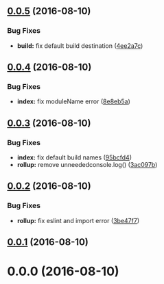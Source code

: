 <a name="0.0.5"></a>
## [0.0.5](https://github.com/TylorS/bubbleup-plugin-build-rollup/compare/v0.0.4...v0.0.5) (2016-08-10)


### Bug Fixes

* **build:** fix default build destination ([4ee2a7c](https://github.com/TylorS/bubbleup-plugin-build-rollup/commit/4ee2a7c))



<a name="0.0.4"></a>
## [0.0.4](https://github.com/TylorS/bubbleup-plugin-build-rollup/compare/v0.0.3...v0.0.4) (2016-08-10)


### Bug Fixes

* **index:** fix moduleName error ([8e8eb5a](https://github.com/TylorS/bubbleup-plugin-build-rollup/commit/8e8eb5a))



<a name="0.0.3"></a>
## [0.0.3](https://github.com/TylorS/bubbleup-plugin-build-rollup/compare/v0.0.2...v0.0.3) (2016-08-10)


### Bug Fixes

* **index:** fix default build names ([95bcfd4](https://github.com/TylorS/bubbleup-plugin-build-rollup/commit/95bcfd4))
* **rollup:** remove unneededconsole.log() ([3ac097b](https://github.com/TylorS/bubbleup-plugin-build-rollup/commit/3ac097b))



<a name="0.0.2"></a>
## [0.0.2](https://github.com/TylorS/bubbleup-plugin-build-rollup/compare/v0.0.1...v0.0.2) (2016-08-10)


### Bug Fixes

* **rollup:** fix eslint and import error ([3be47f7](https://github.com/TylorS/bubbleup-plugin-build-rollup/commit/3be47f7))



<a name="0.0.1"></a>
## [0.0.1](https://github.com/TylorS/bubbleup-plugin-build-rollup/compare/v0.0.0...v0.0.1) (2016-08-10)



<a name="0.0.0"></a>
# 0.0.0 (2016-08-10)



